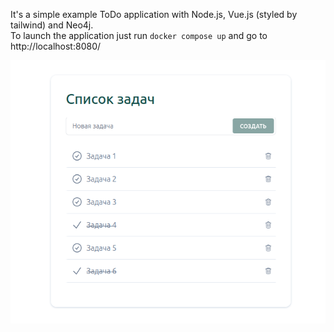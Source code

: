 It's a simple example ToDo application with Node.js, Vue.js (styled by tailwind) and Neo4j.  
To launch the application just run `docker compose up` and go to http://localhost:8080/

![alt text](image.png)